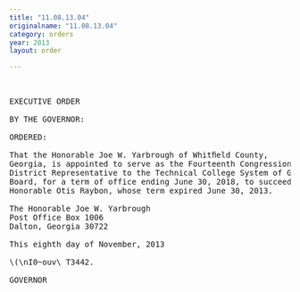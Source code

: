 ```yaml
---
title: "11.08.13.04"
originalname: "11.08.13.04"
category: orders
year: 2013
layout: order

---
```

<pre>
 

EXECUTIVE ORDER

BY THE GOVERNOR:

ORDERED:

That the Honorable Joe W. Yarbrough of Whitﬁeld County,
Georgia, is appointed to serve as the Fourteenth Congressional
District Representative to the Technical College System of Georgia
Board, for a term of office ending June 30, 2018, to succeed the
Honorable Otis Raybon, whose term expired June 30, 2013.

The Honorable Joe W. Yarbrough
Post Office Box 1006
Dalton, Georgia 30722

This eighth day of November, 2013

\(\nI0~ouv\ T3442.

GOVERNOR

</pre>
